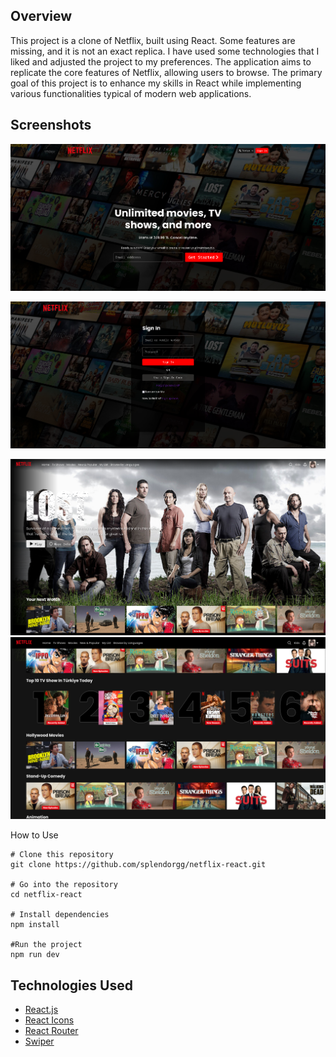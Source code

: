 Overview
---
This project is a clone of Netflix, built using React. Some features are missing, and it is not an exact replica. I have used some technologies that I liked and adjusted the project to my preferences. The application aims to replicate the core features of Netflix, allowing users to browse. The primary goal of this project is to enhance my skills in React while implementing various functionalities typical of modern web applications.

Screenshots
----
![Homepage](https://raw.githubusercontent.com/splendorgg/netflix-react/refs/heads/master/images/homepage.png)

![Signin](https://raw.githubusercontent.com/splendorgg/netflix-react/refs/heads/master/images/signin.png)

![Browse](https://raw.githubusercontent.com/splendorgg/netflix-react/refs/heads/master/images/browse.png)
![Browse2](https://raw.githubusercontent.com/splendorgg/netflix-react/refs/heads/master/images/browse2.png)

How to Use

    # Clone this repository
    git clone https://github.com/splendorgg/netflix-react.git
    
    # Go into the repository
    cd netflix-react
    
    # Install dependencies
    npm install
    
    #Run the project
	npm run dev



Technologies Used
---
 - [React.js](https://react.dev/ "React.js")
 - [React Icons](https://react-icons.github.io/react-icons/ "React Icons")
 - [React Router](https://reactrouter.com/en/main "React Router")
 - [Swiper](https://swiperjs.com/react "Swiper")
